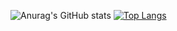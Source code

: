 ![Anurag's GitHub stats](https://github-readme-stats.vercel.app/api?username=kath3rine&show_icons=true&theme=tokyonight)
[![Top Langs](https://github-readme-stats.vercel.app/api/top-langs/?username=kath3rine&exclude_repo=research&layout=compact&theme=tokyonight&langs_count=8)](https://github.com/anuraghazra/github-readme-stats)
